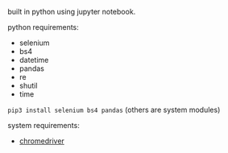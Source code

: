 built in python using jupyter notebook.

python requirements:

- selenium
- bs4
- datetime
- pandas
- re
- shutil
- time

```pip3 install selenium bs4 pandas``` (others are system modules)

system requirements:

- [chromedriver](https://chromedriver.chromium.org/downloads)
